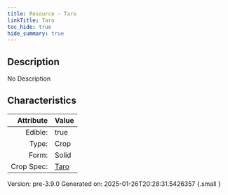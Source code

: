 ```yaml
---
title: Resource - Taro
linkTitle: Taro
toc_hide: true
hide_summary: true
---
```


## Description
No Description

## Characteristics

| Attribute      | Value |
|--------:|:------|
|Edible:|true|
|Type:|Crop|
|Form:|Solid|
|Crop Spec:|[Taro](/docs/definitions/crop/taro)|
 



    

Version: pre-3.9.0 Generated on: 2025-01-26T20:28:31.5426357
{.small }
